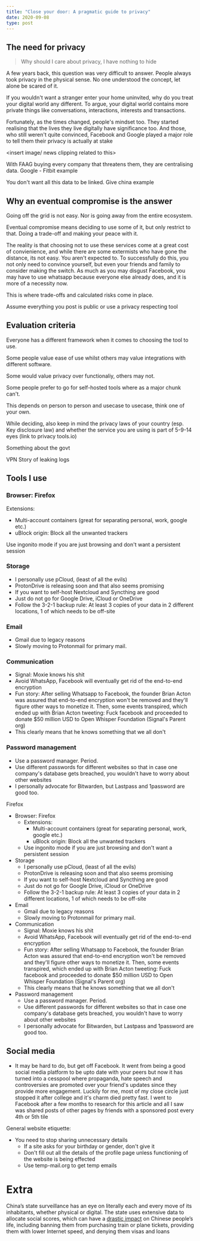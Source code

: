 ```yaml
---
title: "Close your door: A pragmatic guide to privacy"
date: 2020-09-08
type: post
---
```


## The need for privacy

> Why should I care about privacy, I have nothing to hide

A few years back, this question was very difficult to answer. People always took<wording> privacy in the physical sense. No one understood the concept, let alone be scared<wording> of it.

If you wouldn't want a stranger enter your home uninvited, why do you treat your digital world any different. To argue, your digital world contains more private things like conversations, interactions, interests and transactions.

Fortunately, as the times changed, people's mindset too. They started realising that the lives they live digitally have significance too. And those, who still weren't quite convinced, Facebook and Google played a major role to tell them their privacy is actually at stake<wording>

<insert image/ news clipping related to this>

With FAAG buying every company that threatens them, they are centralising data. Google - Fitbit example

You don't want all this data to be linked. Give china example

## Why an eventual compromise is the answer

Going off the grid is not easy. Nor is going away from the entire ecosystem.

Eventual compromise means deciding to use some of it, but only restrict to that. Doing a trade-off and making your peace with it.

The reality is that choosing not to use these services come at a great cost of convienience, and while there are some extermists who have gone the distance, its not easy. You aren't expected to. To successfully do this, you not only need to convince yourself, but even your friends and family to consider making the switch. As much as you may disgust Facebook, you may have to use whatsapp because everyone else already does, and it is more of a necessity now.

This is where trade-offs and calculated risks come in place.

<needs expansion>

Assume everything you post is public or use a privacy respecting tool

## Evaluation criteria

Everyone has a different framework when it comes to choosing the tool to use.

Some people value ease of use whilst others may value integrations with different software.

Some would value privacy over functionaliy, others may not.

Some people prefer to go for self-hosted tools where as a major chunk can't.

This depends on person to person and usecase to usecase, think one of your own.

While deciding, also keep in mind the privacy laws of your country (esp. Key disclosure law) and whether the service you are using is part of 5-9-14 eyes (link to privacy tools.io)

Something about the govt

VPN Story of leaking logs

## Tools I use

### Browser: Firefox

Extensions:

- Multi-account containers (great for separating personal, work, google etc.)
- uBlock origin: Block all the unwanted trackers

Use ingonito mode if you are just browsing and don't want a persistent session

### Storage

- I personally use pCloud, (least of all the evils)
- ProtonDrive is releasing soon and that also seems promising
- If you want to self-host Nextcloud and Syncthing are good
- Just do not go for Google Drive, iCloud or OneDrive
- Follow the 3-2-1 backup rule: At least 3 copies of your data in 2 different locations, 1 of which needs to be off-site

### Email

- Gmail due to legacy reasons
- Slowly moving to Protonmail for primary mail.

### Communication

- Signal: Moxie knows his shit
- Avoid WhatsApp, Facebook will eventually get rid of the end-to-end encryption
- Fun story: After selling Whatsapp to Facebook, the founder Brian Acton was assured that end-to-end encryption won't be removed and they'll figure other ways to monetize it. Then, some events transpired, which ended up with Brian Acton tweeting: Fuck facebook and proceeded to donate $50 million USD to Open Whisper Foundation (Signal's Parent org)
- This clearly means that he knows something that we all don't

### Password management

- Use a password manager. Period.
- Use different passwords for different websites so that in case one company's database gets breached, you wouldn't have to worry about other websites
- I personally advocate for Bitwarden, but Lastpass and 1password are good too.

Firefox

- Browser: Firefox
  - Extensions:
    - Multi-account containers (great for separating personal, work, google etc.)
    - uBlock origin: Block all the unwanted trackers
  - Use ingonito mode if you are just browsing and don't want a persistent session
- Storage
  - I personally use pCloud, (least of all the evils)
  - ProtonDrive is releasing soon and that also seems promising
  - If you want to self-host Nextcloud and Syncthing are good
  - Just do not go for Google Drive, iCloud or OneDrive
  - Follow the 3-2-1 backup rule: At least 3 copies of your data in 2 different locations, 1 of which needs to be off-site
- Email
  - Gmail due to legacy reasons
  - Slowly moving to Protonmail for primary mail.
- Communication
  - Signal: Moxie knows his shit
  - Avoid WhatsApp, Facebook will eventually get rid of the end-to-end encryption
  - Fun story: After selling Whatsapp to Facebook, the founder Brian Acton was assured that end-to-end encryption won't be removed and they'll figure other ways to monetize it. Then, some events transpired, which ended up with Brian Acton tweeting: Fuck facebook and proceeded to donate $50 million USD to Open Whisper Foundation (Signal's Parent org)
  - This clearly means that he knows something that we all don't
- Password management
  - Use a password manager. Period.
  - Use different passwords for different websites so that in case one company's database gets breached, you wouldn't have to worry about other websites
  - I personally advocate for Bitwarden, but Lastpass and 1password are good too.



## Social media

- It may be hard to do, but get off Facebook. It went from being a good social media platform to be upto date with your peers but now it has turned into a cesspool where propaganda, hate speech and controversies are promoted over your friend's updates since they provide more engagement. Luckily for me, most of my close circle just stopped it after college and it's charm died pretty fast. I went to Facebook after a few months to research for this article and all I saw was shared posts of other pages by friends with a sponsored post every 4th or 5th tile <wording>

General website etiquette:

- You need to stop sharing unnecessary details
  - If a site asks for your birthday or gender, don't give it
  - Don't fill out all the details of the profile page unless functioning of the website is being effected
  - Use temp-mail.org to get temp emails

# Extra

China’s state surveillance has an eye on literally each and every move  of its inhabitants, whether physical or digital. The state uses  extensive data to allocate social scores, which can have a [drastic impact](https://www.abc.net.au/news/2018-09-18/china-social-credit-a-model-citizen-in-a-digital-dictatorship/10200278?nw=0) on Chinese people’s life, including banning them from purchasing train  or plane tickets, providing them with lower Internet speed, and denying  them visas and loans

